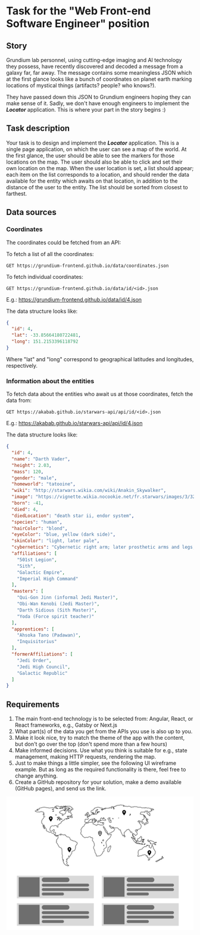 # Task for the "Web Front-end Software Engineer" position

## Story

Grundium lab personnel, using cutting-edge imaging and AI technology they possess, have recently discovered and decoded
a message from a galaxy far, far away. The message contains some meaningless JSON which at the first glance looks
like a bunch of coordinates on planet earth marking locations of mystical things (artifacts? people? who knows?).

They have passed down this JSON to Grundium engineers hoping they can make sense of it. Sadly, we don't have enough
engineers to implement the ***Locator*** application. This is where your part in the story begins :)

## Task description

Your task is to design and implement the ***Locator*** application. This is a single page application, on which the user
can see a map of the world. At the first glance, the user should be able to see the markers for those locations on the map.
The user should also be able to click and set their own location on the map. When the user location is set, a list should
appear; each item on the list corresponds to a location, and should render the data available for the entity which awaits
on that location, in addition to the distance of the user to the entity. The list should be sorted from closest to farthest.

## Data sources

### Coordinates

The coordinates could be fetched from an API:

To fetch a list of all the coordinates:

```http request
GET https://grundium-frontend.github.io/data/coordinates.json
```

To fetch individual coordinates:

```http request
GET https://grundium-frontend.github.io/data/id/<id>.json
```

E.g.: https://grundium-frontend.github.io/data/id/4.json

The data structure looks like:

```json
{
  "id": 4,
  "lat": -33.85664180722481,
  "long": 151.2153396118792
}
```

Where "lat" and "long" correspond to geographical latitudes and longitudes, respectively.

### Information about the entities

To fetch data about the entities who await us at those coordinates, fetch the data from:

```http request
GET https://akabab.github.io/starwars-api/api/id/<id>.json
```

E.g.: https://akabab.github.io/starwars-api/api/id/4.json

The data structure looks like:

```json
{
  "id": 4,
  "name": "Darth Vader",
  "height": 2.03,
  "mass": 120,
  "gender": "male",
  "homeworld": "tatooine",
  "wiki": "http://starwars.wikia.com/wiki/Anakin_Skywalker",
  "image": "https://vignette.wikia.nocookie.net/fr.starwars/images/3/32/Dark_Vador.jpg",
  "born": -41,
  "died": 4,
  "diedLocation": "death star ii, endor system",
  "species": "human",
  "hairColor": "blond",
  "eyeColor": "blue, yellow (dark side)",
  "skinColor": "light, later pale",
  "cybernetics": "Cybernetic right arm; later prosthetic arms and legs, and a life-support system",
  "affiliations": [
    "501st Legion",
    "Sith",
    "Galactic Empire",
    "Imperial High Command"
  ],
  "masters": [
    "Qui-Gon Jinn (informal Jedi Master)",
    "Obi-Wan Kenobi (Jedi Master)",
    "Darth Sidious (Sith Master)",
    "Yoda (Force spirit teacher)"
  ],
  "apprentices": [
    "Ahsoka Tano (Padawan)",
    "Inquisitorius"
  ],
  "formerAffiliations": [
    "Jedi Order",
    "Jedi High Council",
    "Galactic Republic"
  ]
}
```

## Requirements

1. The main front-end technology is to be selected from: Angular, React, or React frameworks, e.g., Gatsby or Next.js
2. What part(s) of the data you get from the APIs you use is also up to you.
3. Make it look nice, try to match the theme of the app with the content, but don't go over the top (don't spend more than a few hours)
4. Make informed decisions. Use what you think is suitable for e.g., state management, making HTTP requests, rendering the map.
5. Just to make things a little simpler, see the following UI wireframe example. But as long as the required functionality is there, feel free to change anything.
6. Create a GitHub repository for your solution, make a demo available (GitHub pages), and send us the link.

![localImage](./assets/Task.png)